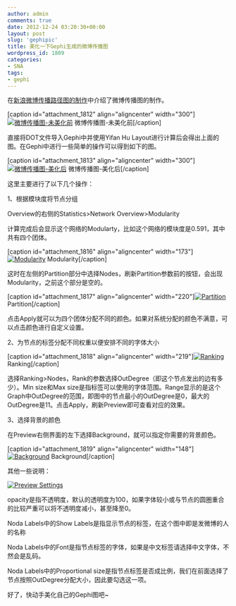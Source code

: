 ```yaml
---
author: admin
comments: true
date: 2012-12-24 03:20:30+00:00
layout: post
slug: 'gephipic'
title: 美化一下Gephi生成的微博传播图
wordpress_id: 1809
categories:
- SNA
tags:
- gephi
---
```


在[新浪微博传播路径图的制作](http://www.cloga.info/2012/11/25/%e6%96%b0%e6%b5%aa%e5%be%ae%e5%8d%9a%e4%bc%a0%e6%92%ad%e8%b7%af%e5%be%84%e5%9b%be%e7%9a%84%e5%88%b6%e4%bd%9c/)中介绍了微博传播图的制作。

[caption id="attachment_1812" align="aligncenter" width="300"][![微博传播图-未美化前](http://www.cloga.info/wp-content/uploads/2012/12/Untitled-300x300.png)](http://www.cloga.info/2012/12/24/%e7%be%8e%e5%8c%96%e4%b8%80%e4%b8%8bgephi%e7%94%9f%e6%88%90%e7%9a%84%e5%be%ae%e5%8d%9a%e4%bc%a0%e6%92%ad%e5%9b%be/untitled-2/) 微博传播图-未美化前[/caption]

直接将DOT文件导入Gephi中并使用Yifan Hu Layout进行计算后会得出上面的图。在Gephi中进行一些简单的操作可以得到如下的图。

[caption id="attachment_1813" align="aligncenter" width="300"][![微博传播图-美化后](http://www.cloga.info/wp-content/uploads/2012/12/Untitled1111-300x300.png)](http://www.cloga.info/2012/12/24/%e7%be%8e%e5%8c%96%e4%b8%80%e4%b8%8bgephi%e7%94%9f%e6%88%90%e7%9a%84%e5%be%ae%e5%8d%9a%e4%bc%a0%e6%92%ad%e5%9b%be/untitled1111/) 微博传播图-美化后[/caption]

<!-- more -->

这里主要进行了以下几个操作：

1、根据模块度将节点分组

Overview的右侧的Statistics>Network Overview>Modularity

计算完成后会显示这个网络的Modularty，比如这个网络的模块度是0.591，其中共有四个团体。

[caption id="attachment_1816" align="aligncenter" width="173"][![Modularity](http://www.cloga.info/wp-content/uploads/2012/12/Modularity-173x300.png)](http://www.cloga.info/2012/12/24/%e7%be%8e%e5%8c%96%e4%b8%80%e4%b8%8bgephi%e7%94%9f%e6%88%90%e7%9a%84%e5%be%ae%e5%8d%9a%e4%bc%a0%e6%92%ad%e5%9b%be/modularity/) Modularity[/caption]

这时在左侧的Partition部分中选择Nodes，刷新Partition参数前的按钮，会出现Modularity，之前这个部分是空的。

[caption id="attachment_1817" align="aligncenter" width="220"][![Partition](http://www.cloga.info/wp-content/uploads/2012/12/Partition-220x300.png)](http://www.cloga.info/2012/12/24/%e7%be%8e%e5%8c%96%e4%b8%80%e4%b8%8bgephi%e7%94%9f%e6%88%90%e7%9a%84%e5%be%ae%e5%8d%9a%e4%bc%a0%e6%92%ad%e5%9b%be/partition/) Partition[/caption]

点击Apply就可以为四个团体分配不同的颜色。如果对系统分配的颜色不满意，可以点击颜色进行自定义设置。

2、为节点的标签分配不同权重以便安排不同的字体大小

[caption id="attachment_1818" align="aligncenter" width="219"][![Ranking](http://www.cloga.info/wp-content/uploads/2012/12/Ranking-219x300.png)](http://www.cloga.info/2012/12/24/%e7%be%8e%e5%8c%96%e4%b8%80%e4%b8%8bgephi%e7%94%9f%e6%88%90%e7%9a%84%e5%be%ae%e5%8d%9a%e4%bc%a0%e6%92%ad%e5%9b%be/ranking/) Ranking[/caption]

选择Ranking>Nodes，Rank的参数选择OutDegree（即这个节点发出的边有多少）。Min size和Max size是指标签可以使用的字体范围。Range显示的是这个Graph中OutDegree的范围，即图中的节点最小的OutDegree是0，最大的OutDegree是11。点击Apply，刷新Preview即可查看对应的效果。

3、选择背景的颜色

在Preview右侧界面的左下选择Background，就可以指定你需要的背景颜色。

[caption id="attachment_1819" align="aligncenter" width="148"][![Background](http://www.cloga.info/wp-content/uploads/2012/12/Background.png)](http://www.cloga.info/2012/12/24/%e7%be%8e%e5%8c%96%e4%b8%80%e4%b8%8bgephi%e7%94%9f%e6%88%90%e7%9a%84%e5%be%ae%e5%8d%9a%e4%bc%a0%e6%92%ad%e5%9b%be/background/) Background[/caption]

其他一些说明：

[![Preview Settings](http://www.cloga.info/wp-content/uploads/2012/12/Preview-Settings.png)](http://www.cloga.info/2012/12/24/%e7%be%8e%e5%8c%96%e4%b8%80%e4%b8%8bgephi%e7%94%9f%e6%88%90%e7%9a%84%e5%be%ae%e5%8d%9a%e4%bc%a0%e6%92%ad%e5%9b%be/preview-settings/)

opacity是指不透明度，默认的透明度为100，如果字体较小或与节点的圆圈重合的比较严重可以将不透明度减小，甚至降至0。

Noda Labels中的Show Labels是指显示节点的标签，在这个图中即是发微博的人的名称

Noda Labels中的Font是指节点标签的字体，如果是中文标签请选择中文字体，不然会是乱码。

Noda Labels中的Proportional size是指节点标签是否成比例，我们在前面选择了节点按照OutDegree分配大小，因此要勾选这一项。

好了，快动手美化自己的Gephi图吧~
